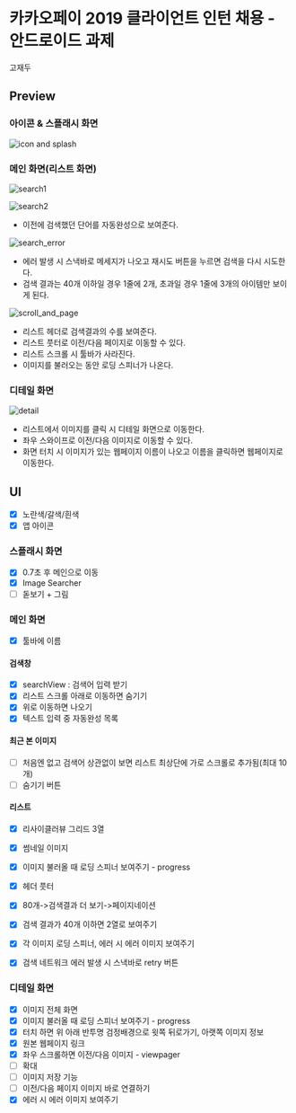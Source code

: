 # 카카오페이 2019 클라이언트 인턴 채용 - 안드로이드 과제

고재두

## Preview

### 아이콘 & 스플래시 화면
![icon and splash](./readme_resources/icon_and_splash.gif)

### 메인 화면(리스트 화면)
![search1](./readme_resources/search1.gif)

![search2](./readme_resources/search2.gif)
- 이전에 검색했던 단어를 자동완성으로 보여준다.

![search_error](./readme_resources/search_error.gif)
- 에러 발생 시 스낵바로 메세지가 나오고 재시도 버튼을 누르면 검색을 다시 시도한다.
- 검색 결과는 40개 이하일 경우 1줄에 2개, 초과일 경우 1줄에 3개의 아이템만 보이게 된다.

![scroll_and_page](./readme_resources/scroll_and_page.gif)
- 리스트 헤더로 검색결과의 수를 보여준다.
- 리스트 풋터로 이전/다음 페이지로 이동할 수 있다.
- 리스트 스크롤 시 툴바가 사라진다.
- 이미지를 불러오는 동안 로딩 스피너가 나온다.

### 디테일 화면
![detail](./readme_resources/detail.gif)
- 리스트에서 이미지를 클릭 시 디테일 화면으로 이동한다.
- 좌우 스와이프로 이전/다음 이미지로 이동할 수 있다.
- 화면 터치 시 이미지가 있는 웹페이지 이름이 나오고 이름을 클릭하면 웹페이지로 이동한다.


## UI
- [x] 노란색/갈색/흰색
- [x] 앱 아이콘

### 스플래시 화면
- [x] 0.7초 후 메인으로 이동
- [x] Image Searcher 
- [ ] 돋보기 + 그림

### 메인 화면
- [x] 툴바에 이름

#### 검색창
- [x] searchView : 검색어 입력 받기
- [x] 리스트 스크롤 아래로 이동하면 숨기기
- [x] 위로 이동하면 나오기
- [x] 텍스트 입력 중 자동완성 목록

#### 최근 본 이미지
- [ ] 처음엔 없고 검색어 상관없이 보면 리스트 최상단에 가로 스크롤로 추가됨(최대 10개)
- [ ] 숨기기 버튼

#### 리스트
- [x] 리사이클러뷰 그리드 3열
- [x] 썸네일 이미지
- [x] 이미지 불러올 때 로딩 스피너 보여주기 - progress
- [x] 헤더 풋터
- [x] 80개->검색결과 더 보기->페이지네이션 
- [x] 검색 결과가 40개 이하면 2열로 보여주기
- [x] 각 이미지 로딩 스피너, 에러 시 에러 이미지 보여주기 
- [x] 검색 네트워크 에러 발생 시 스낵바로 retry 버튼

 
### 디테일 화면
- [x] 이미지 전체 화면
- [x] 이미지 불러올 때 로딩 스피너 보여주기 - progress
- [x] 터치 하면 위 아래 반투명 검정배경으로 윗쪽 뒤로가기, 아랫쪽 이미지 정보
- [x] 원본 웹페이지 링크
- [x] 좌우 스크롤하면 이전/다음 이미지 - viewpager
- [ ] 확대
- [ ] 이미지 저장 기능
- [ ] 이전/다음 페이지 이미지 바로 연결하기
- [x] 에러 시 에러 이미지 보여주기 
